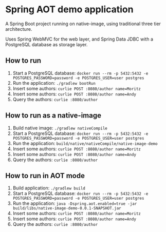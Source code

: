 # Spring AOT demo application

A Spring Boot project running on native-image, using traditional three tier architecture.

Uses Spring WebMVC for the web layer, and Spring Data JDBC with a PostgreSQL database as storage layer.

## How to run

1. Start a PostgreSQL
   database: `docker run --rm -p 5432:5432 -e POSTGRES_PASSWORD=password -e POSTGRES_USER=user postgres`
1. Run the application: `./gradlew bootRun`
1. Insert some authors: `curlie POST :8080/author name=Moritz`
1. Insert some authors: `curlie POST :8080/author name=Andy`
1. Query the authors: `curlie :8080/author`

## How to run as a native-image

1. Build native image: `./gradlew nativeCompile`
1. Start a PostgreSQL
   database: `docker run --rm -p 5432:5432 -e POSTGRES_PASSWORD=password -e POSTGRES_USER=user postgres`
1. Run the application: `build/native/nativeCompile/native-image-demo`
1. Insert some authors: `curlie POST :8080/author name=Moritz`
1. Insert some authors: `curlie POST :8080/author name=Andy`
1. Query the authors: `curlie :8080/author`

## How to run in AOT mode

1. Build application: `./gradlew build`
1. Start a PostgreSQL
   database: `docker run --rm -p 5432:5432 -e POSTGRES_PASSWORD=password -e POSTGRES_USER=user postgres`
1. Run the application: `java -Dspring.aot.enabled=true -jar build/libs/native-image-demo-0.0.1-SNAPSHOT.jar`
1. Insert some authors: `curlie POST :8080/author name=Moritz`
1. Insert some authors: `curlie POST :8080/author name=Andy`
1. Query the authors: `curlie :8080/author`
